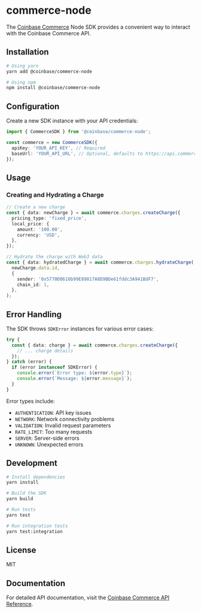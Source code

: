# commerce-node

The [Coinbase Commerce](https://www.coinbase.com/commerce) Node SDK provides a convenient way to interact with the Coinbase Commerce API.

## Installation

```bash
# Using yarn
yarn add @coinbase/commerce-node

# Using npm
npm install @coinbase/commerce-node
```

## Configuration

Create a new SDK instance with your API credentials:

```typescript
import { CommerceSDK } from '@coinbase/commerce-node';

const commerce = new CommerceSDK({
  apiKey: 'YOUR_API_KEY', // Required
  baseUrl: 'YOUR_API_URL', // Optional, defaults to https://api.commerce.coinbase.com
});
```

## Usage

### Creating and Hydrating a Charge

```typescript
// Create a new charge
const { data: newCharge } = await commerce.charges.createCharge({
  pricing_type: 'fixed_price',
  local_price: {
    amount: '100.00',
    currency: 'USD',
  },
});

// Hydrate the charge with Web3 data
const { data: hydratedCharge } = await commerce.charges.hydrateCharge(
  newCharge.data.id,
  {
    sender: '0x5770D0616b99E89817A8D9BDe61fddc3A941BdF7',
    chain_id: 1,
  },
);
```

## Error Handling

The SDK throws `SDKError` instances for various error cases:

```typescript
try {
  const { data: charge } = await commerce.charges.createCharge({
    // ... charge details
  });
} catch (error) {
  if (error instanceof SDKError) {
    console.error(`Error type: ${error.type}`);
    console.error(`Message: ${error.message}`);
  }
}
```

Error types include:

- `AUTHENTICATION`: API key issues
- `NETWORK`: Network connectivity problems
- `VALIDATION`: Invalid request parameters
- `RATE_LIMIT`: Too many requests
- `SERVER`: Server-side errors
- `UNKNOWN`: Unexpected errors

## Development

```bash
# Install dependencies
yarn install

# Build the SDK
yarn build

# Run tests
yarn test

# Run integration tests
yarn test:integration
```

## License

MIT

## Documentation

For detailed API documentation, visit the [Coinbase Commerce API Reference](https://docs.cdp.coinbase.com/commerce-onchain/docs/welcome).
